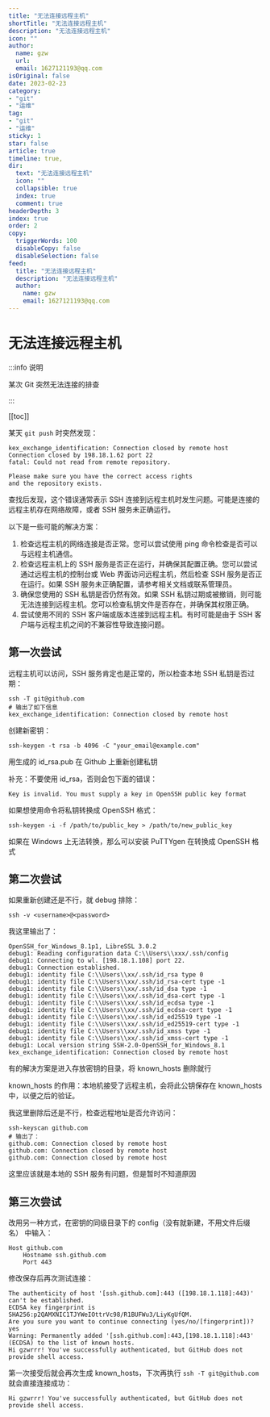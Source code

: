 ```yaml
---
title: "无法连接远程主机"
shortTitle: "无法连接远程主机"
description: "无法连接远程主机"
icon: ""
author: 
  name: gzw
  url: 
  email: 1627121193@qq.com
isOriginal: false
date: 2023-02-23
category: 
- "git"
- "运维"
tag:
- "git"
- "运维"
sticky: 1
star: false
article: true
timeline: true,
dir:
  text: "无法连接远程主机"
  icon: ""
  collapsible: true
  index: true
  comment: true
headerDepth: 3
index: true
order: 2
copy:
  triggerWords: 100
  disableCopy: false
  disableSelection: false
feed:
  title: "无法连接远程主机"
  description: "无法连接远程主机"
  author:
    name: gzw
    email: 1627121193@qq.com
---
```






# 无法连接远程主机

:::info 说明

某次 Git 突然无法连接的排查

:::



[[toc]]



某天 `git push` 时突然发现：

```shell
kex_exchange_identification: Connection closed by remote host
Connection closed by 198.18.1.62 port 22
fatal: Could not read from remote repository.

Please make sure you have the correct access rights
and the repository exists.
```

查找后发现，这个错误通常表示 SSH 连接到远程主机时发生问题。可能是连接的远程主机存在网络故障，或者 SSH 服务未正确运行。

以下是一些可能的解决方案：

1. 检查远程主机的网络连接是否正常。您可以尝试使用 ping 命令检查是否可以与远程主机通信。
2. 检查远程主机上的 SSH 服务是否正在运行，并确保其配置正确。您可以尝试通过远程主机的控制台或 Web 界面访问远程主机，然后检查 SSH 服务是否正在运行。如果 SSH 服务未正确配置，请参考相关文档或联系管理员。
3. 确保您使用的 SSH 私钥是否仍然有效。如果 SSH 私钥过期或被撤销，则可能无法连接到远程主机。您可以检查私钥文件是否存在，并确保其权限正确。
4. 尝试使用不同的 SSH 客户端或版本连接到远程主机。有时可能是由于 SSH 客户端与远程主机之间的不兼容性导致连接问题。





## 第一次尝试

远程主机可以访问，SSH 服务肯定也是正常的，所以检查本地 SSH 私钥是否过期：

```shell
ssh -T git@github.com
# 输出了如下信息
kex_exchange_identification: Connection closed by remote host
```

创建新密钥：

```shell
ssh-keygen -t rsa -b 4096 -C "your_email@example.com"
```

用生成的 id_rsa.pub 在 Github 上重新创建私钥

补充：不要使用 id_rsa，否则会包下面的错误：

```shell
Key is invalid. You must supply a key in OpenSSH public key format  
```

如果想使用命令将私钥转换成 OpenSSH 格式：

```shell
ssh-keygen -i -f /path/to/public_key > /path/to/new_public_key
```

如果在 Windows 上无法转换，那么可以安装 PuTTYgen 在转换成 OpenSSH 格式





## 第二次尝试

如果重新创建还是不行，就 debug 排除：

```shell
ssh -v <username>@<password>
```

我这里输出了：

```shell
OpenSSH_for_Windows_8.1p1, LibreSSL 3.0.2
debug1: Reading configuration data C:\\Users\\xxx/.ssh/config
debug1: Connecting to wl. [198.18.1.108] port 22.
debug1: Connection established.
debug1: identity file C:\\Users\\xx/.ssh/id_rsa type 0
debug1: identity file C:\\Users\\xx/.ssh/id_rsa-cert type -1
debug1: identity file C:\\Users\\xx/.ssh/id_dsa type -1
debug1: identity file C:\\Users\\xx/.ssh/id_dsa-cert type -1
debug1: identity file C:\\Users\\xx/.ssh/id_ecdsa type -1
debug1: identity file C:\\Users\\xx/.ssh/id_ecdsa-cert type -1
debug1: identity file C:\\Users\\xx/.ssh/id_ed25519 type -1
debug1: identity file C:\\Users\\xx/.ssh/id_ed25519-cert type -1
debug1: identity file C:\\Users\\xx/.ssh/id_xmss type -1
debug1: identity file C:\\Users\\xx/.ssh/id_xmss-cert type -1
debug1: Local version string SSH-2.0-OpenSSH_for_Windows_8.1
kex_exchange_identification: Connection closed by remote host
```

有的解决方案是进入存放密钥的目录，将 known_hosts 删除就行

known_hosts 的作用：本地机接受了远程主机，会将此公钥保存在 known_hosts中，以便之后的验证。

我这里删除后还是不行，检查远程地址是否允许访问：

```shell
ssh-keyscan github.com
# 输出了：
github.com: Connection closed by remote host
github.com: Connection closed by remote host
github.com: Connection closed by remote host
```

这里应该就是本地的 SSH 服务有问题，但是暂时不知道原因



## 第三次尝试

改用另一种方式，在密钥的同级目录下的 config（没有就新建，不用文件后缀名） 中输入：

```shell
Host github.com
	Hostname ssh.github.com
	Port 443
```

修改保存后再次测试连接：

```shell
The authenticity of host '[ssh.github.com]:443 ([198.18.1.118]:443)' can't be established.
ECDSA key fingerprint is SHA256:p2QAMXNIC1TJYWeIOttrVc98/R1BUFWu3/LiyKgUfQM.
Are you sure you want to continue connecting (yes/no/[fingerprint])? yes
Warning: Permanently added '[ssh.github.com]:443,[198.18.1.118]:443' (ECDSA) to the list of known hosts.
Hi gzwrrr! You've successfully authenticated, but GitHub does not provide shell access.
```

第一次接受后就会再次生成 known_hosts，下次再执行 `ssh -T git@github.com` 就会直接连接成功：

```shell
Hi gzwrrr! You've successfully authenticated, but GitHub does not provide shell access.
```



